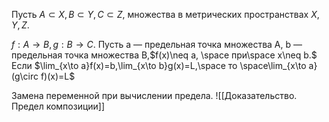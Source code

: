 Пусть $A\subset X, B\subset Y, C\subset Z,$﻿ множества в метрических пространствах $X,Y,Z.$

$f:A\to B,g:B\to C.$﻿ Пусть а — предельная точка множества А, b — предельная точка множества B,$f(x)\neq a, \space при\space x\neq b.$﻿ Если $\lim_{x\to a}f(x)=b,\lim_{x\to b}g(x)=L,\space то \space\lim_{x\to a}(g\circ f)(x)=L$﻿

Замена переменной при вычислении предела.
![[Доказательство. Предел композиции]]